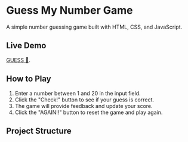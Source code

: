 # Guess My Number Game

A simple number guessing game built with HTML, CSS, and JavaScript.

## Live Demo

[GUESS 🤔](guess-number-m7med.netlify.app).

## How to Play

1. Enter a number between 1 and 20 in the input field.
2. Click the "Check!" button to see if your guess is correct.
3. The game will provide feedback and update your score.
4. Click the "AGAIN!!" button to reset the game and play again.

## Project Structure
